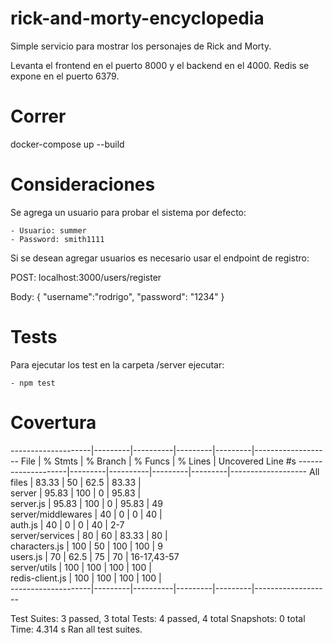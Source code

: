 # rick-and-morty-encyclopedia

Simple servicio para mostrar los personajes de Rick and Morty.

Levanta el frontend en el puerto 8000 y el backend en el 4000. Redis se expone en el puerto 6379.

# Correr

docker-compose up --build

# Consideraciones

Se agrega un usuario para probar el sistema por defecto:

    - Usuario: summer
    - Password: smith1111

Si se desean agregar usuarios es necesario usar el endpoint de registro:

POST: localhost:3000/users/register

Body:
{ "username":"rodrigo", "password": "1234" }

# Tests

Para ejecutar los test en la carpeta /server ejecutar:

    - npm test

# Covertura

--------------------|---------|----------|---------|---------|-------------------
File                | % Stmts | % Branch | % Funcs | % Lines | Uncovered Line #s 
--------------------|---------|----------|---------|---------|-------------------
All files           |   83.33 |       50 |    62.5 |   83.33 |                   
 server             |   95.83 |      100 |       0 |   95.83 |                   
  server.js         |   95.83 |      100 |       0 |   95.83 | 49                
 server/middlewares |      40 |        0 |       0 |      40 |                   
  auth.js           |      40 |        0 |       0 |      40 | 2-7               
 server/services    |      80 |       60 |   83.33 |      80 |                   
  characters.js     |     100 |       50 |     100 |     100 | 9                 
  users.js          |      70 |     62.5 |      75 |      70 | 16-17,43-57       
 server/utils       |     100 |      100 |     100 |     100 |                   
  redis-client.js   |     100 |      100 |     100 |     100 |                   
--------------------|---------|----------|---------|---------|-------------------

Test Suites: 3 passed, 3 total
Tests:       4 passed, 4 total
Snapshots:   0 total
Time:        4.314 s
Ran all test suites.
